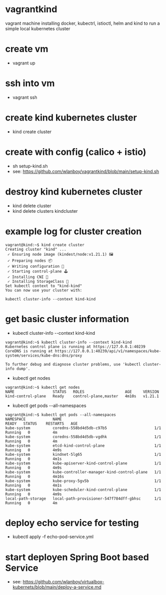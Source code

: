 # vagrantkind
vagrant machine installing docker, kubectrl, istioctl, helm and kind to run a simple local kubernetes cluster

# create vm
* vagrant up

# ssh into vm
* vagrant ssh

# create kind kubernetes cluster
* kind create cluster

# create with config (calico + istio)
* sh setup-kind.sh
* see: https://github.com/wlanboy/vagrantkind/blob/main/setup-kind.sh

# destroy kind kubernetes cluster
* kind delete cluster
* kind delete clusters kindcluster

# example log for cluster creation
```
vagrant@kind:~$ kind create cluster
Creating cluster "kind" ...
 ✓ Ensuring node image (kindest/node:v1.21.1) 🖼
 ✓ Preparing nodes 📦
 ✓ Writing configuration 📜
 ✓ Starting control-plane 🕹️
 ✓ Installing CNI 🔌
 ✓ Installing StorageClass 💾
Set kubectl context to "kind-kind"
You can now use your cluster with:

kubectl cluster-info --context kind-kind
```

# get basic cluster information
* kubectl cluster-info --context kind-kind
```
vagrant@kind:~$ kubectl cluster-info --context kind-kind
Kubernetes control plane is running at https://127.0.0.1:40239
CoreDNS is running at https://127.0.0.1:40239/api/v1/namespaces/kube-system/services/kube-dns:dns/proxy

To further debug and diagnose cluster problems, use 'kubectl cluster-info dump'.
```
* kubectl get nodes
```
vagrant@kind:~$ kubectl get nodes
NAME                 STATUS   ROLES                  AGE     VERSION
kind-control-plane   Ready    control-plane,master   4m10s   v1.21.1
```
* kubectl get pods --all-namespaces
```
vagrant@kind:~$ kubectl get pods --all-namespaces
NAMESPACE            NAME                                         READY   STATUS    RESTARTS   AGE
kube-system          coredns-558bd4d5db-c97b5                     1/1     Running   0          4m
kube-system          coredns-558bd4d5db-vgdhk                     1/1     Running   0          4m
kube-system          etcd-kind-control-plane                      1/1     Running   0          4m9s
kube-system          kindnet-5lg65                                1/1     Running   0          4m1s
kube-system          kube-apiserver-kind-control-plane            1/1     Running   0          4m9s
kube-system          kube-controller-manager-kind-control-plane   1/1     Running   0          4m16s
kube-system          kube-proxy-5gv5b                             1/1     Running   0          4m1s
kube-system          kube-scheduler-kind-control-plane            1/1     Running   0          4m9s
local-path-storage   local-path-provisioner-547f784dff-gbhsc      1/1     Running   0          4m
```
# deploy echo service for testing
* kubectl apply -f echo-pod-service.yml

# start deployen Spring Boot based Service
* see: https://github.com/wlanboy/virtualbox-kubernets/blob/main/deploy-a-service.md
